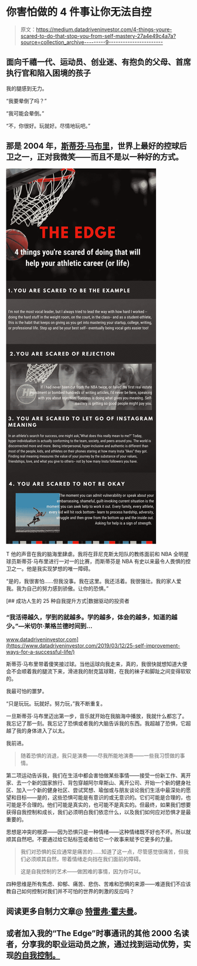 # 你害怕做的 4 件事让你无法自控

> 原文：<https://medium.datadriveninvestor.com/4-things-youre-scared-to-do-that-stop-you-from-self-mastery-27a4e49c4a7a?source=collection_archive---------9----------------------->

## 面向千禧一代、运动员、创业迷、有抱负的父母、首席执行官和陷入困境的孩子

我的腿感到无力。

“我要晕倒了吗？”

“我可能会晕倒。”

“不，你很好。玩就好。尽情地玩吧。”

## 那是 2004 年，[斯蒂芬·马布里](https://medium.com/grandstandcentral/my-failed-tryout-with-the-7-seconds-or-less-phoenix-suns-dcc8b97197ff)，世界上最好的控球后卫之一，正对我微笑——而且不是以一种好的方式。

![](img/a23f40fcdf961223eeb2f5d4fe0bf73c.png)

T 他的声音在我的脑海里肆虐。我将在菲尼克斯太阳队的教练面前和 NBA 全明星球员斯蒂芬·马布里进行一对一的比赛，而斯蒂芬是 NBA 有史以来最令人畏惧的控卫之一。他是我实现梦想的唯一障碍。

“是的，我很害怕……但我没事。我在这里。我还活着。我很强壮。我的家人爱我。我为自己的努力感到骄傲。让你的恐惧。”

[](https://www.datadriveninvestor.com/2019/03/12/25-self-improvement-ways-for-a-successful-life/) [## 成功人生的 25 种自我提升方式|数据驱动的投资者

### “我活得越久，学到的就越多。学的越多，体会的越多，知道的越少。”―米切尔·莱格兰德时间到…

www.datadriveninvestor.com](https://www.datadriveninvestor.com/2019/03/12/25-self-improvement-ways-for-a-successful-life/) 

斯蒂芬·马布里带着傻笑接过球。当他运球向我走来，真的，我很快就想知道大便会不会顺着我的腿流下来，滑进我的耐克篮球鞋，在我的袜子和脚趾之间变得软软的。

我最可怕的噩梦。

“只是玩玩。玩就好。努力玩，”我不断重复。

一旦斯蒂芬·马布里迈出第一步，音乐就开始在我脑海中播放，我就什么都忘了。我忘记了那一刻。我忘记了恐惧或者我的大脑告诉我的东西。我超越了恐惧，它超越了我的身体进入了以太。

我前进。

> 随着恐惧的消退，我只是演奏——尽我所能地演奏——一些我习惯做的事情。

第二项运动告诉我，我们在生活中都会害怕做某些事情——接受一份新工作、离开家、去一个新的国家旅行、背包穿越阿尔卑斯山、离开公司、开始一个新的健身社区、加入一个新的健身社区、尝试冥想、瑜伽或与朋友谈论我们生活中最深处的愿望和目标——是的，这些恐惧可能是有意识的或无意识的。它们可能是合理的，也可能是不合理的。他们可能是真实的，也可能不是真实的。但最终，如果我们想要获得自我控制和成长，我们必须明白我们依恋什么，以及我们如何应对恐惧才是最重要的。

思想是冲突的根源——因为恐惧只是一种情绪——这种情绪既不好也不坏。所以就顺其自然吧。不要通过给它贴标签或者给它一个故事来赋予它更多的力量。

> 我们对恐惧的反应通常是痛苦的……知道了这一点，尽管感觉很痛苦，但我们必须顺其自然，带着情绪走向挡在我们面前的障碍。
> 
> 这是自我控制的艺术——做困难的事情，因为你可以。

四种思维是所有焦虑、抑郁、痛苦、悲伤、苦难和恐惧的来源——难道我们不应该教自己如何控制对我们并不可怕的世界的刺激的反应吗？

## 阅读更多自制力文章@ [特雷弗·霍夫曼](https://medium.com/u/5e7157084b29?source=post_page-----27a4e49c4a7a--------------------------------)。

## 或者加入我的“The Edge”时事通讯的其他 2000 名读者，分享我的职业运动员之旅，通过找到运动优势，实现[的自我控制。](http://www.trevorhuffman.com)